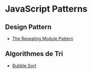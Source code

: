 # JavaScript Patterns

## Design Pattern

*   [The Revealing Module Pattern](https://github.com/HachemiH/javascript-patterns/blob/master/Revealing-Module-Pattern.md)


## Algorithmes de Tri

* [Bubble Sort](sorts/bubble-sort)

